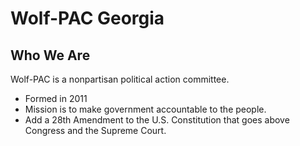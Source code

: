 # Wolf-PAC Georgia


## Who We Are

Wolf-PAC is a nonpartisan political action committee. 

* Formed in 2011
* Mission is to make government accountable to the people. 
* Add a 28th Amendment to the U.S. Constitution that goes above Congress and the Supreme Court. 
